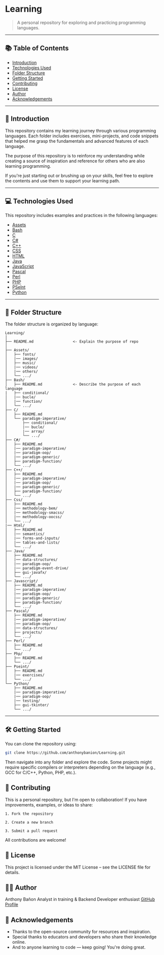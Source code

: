 # Learning

> A personal repository for exploring and practicing programming languages.

---

## 📚 Table of Contents

- [Introduction](#introduction)
- [Technologies Used](#technologies-used)
- [Folder Structure](#folder-structure)
- [Getting Started](#getting-started)
- [Contributing](#contributing)
- [License](#license)
- [Author](#author)
- [Acknowledgements](#acknowledgements)

---

## 🚀 Introduction

This repository contains my learning journey through various programming languages. Each folder includes exercises, mini-projects, and code snippets that helped me grasp the fundamentals and advanced features of each language.

The purpose of this repository is to reinforce my understanding while creating a source of inspiration and reference for others who are also learning programming.

If you're just starting out or brushing up on your skills, feel free to explore the contents and use them to support your learning path.

---

## 💻 Technologies Used

This repository includes examples and practices in the following languages:

- [Assets](./Assets/README.md)
- [Bash](./Bash/README.md)
- [C](./C/README.md)
- [C#](./C%23/README.md)
- [C++](./C++/README.md)
- [CSS](./Css/README.md)
- [HTML](./Html/README.md)
- [Java](./Java/README.md)
- [JavaScript](./Javascript/README.md)
- [Pascal](./Pascal/README.md)
- [Perl](./Perl/README.md)
- [PHP](./Php/README.md)
- [PSeInt](./Pseint/README.md)
- [Python](./Python/README.md)

---

## 📁 Folder Structure

The folder structure is organized by language:

```
Learning/ 
│
├── README.md                  <- Explain the purpose of repo
│
├── Assets/
│   ├── fonts/
│   |── images/
│   ├── music/
│   |── videos/
│   |── others/
│   └── .../
├── Bash/
│   ├── README.md              <- Describe the purpose of each language
|   ├── conditional/
│   |── bucle/
│   |── function/
│   └── .../
├── C/
│   ├── README.md               
│   └── paradigm-imperative/
│       ├── conditional/
│       |── bucle/
│       |── array/
│       └── .../
├── C#/
│   ├── README.md
│   |── paradigm-imperative/
│   |── paradigm-oop/
│   |── paradigm-generic/
│   ├── paradigm-function/
│   └── .../
├── C++/
│   ├── README.md
│   |── paradigm-imperative/
│   |── paradigm-oop/
│   |── paradigm-generic/
│   ├── paradigm-function/
│   └── .../
├── Css/
│   ├── README.md
│   |── methodology-bem/
│   |── methodology-smacss/
│   |── methodology-oocss/
│   └── .../
|── Html/
│   ├── README.md
│   |── semantics/
│   |── forms-and-inputs/
│   |── tables-and-lists/
│   └── .../
├── Java/ 
│   ├── README.md
│   |── data-structures/
│   |── paradigm-oop/
│   |── paradigm-event-drive/
│   ├── gui-javafx/
│   └── .../
├── Javascript/
│   ├── README.md
│   |── paradigm-imperative/
│   |── paradigm-oop/
│   |── paradigm-generic/
│   ├── paradigm-function/
│   └── .../
├── Pascal/
│   ├── README.md
│   |── paradigm-imperative/
│   |── paradigm-oop/
│   |── data-structures/
│   ├── projects/
│   └── .../
├── Perl/
│   ├── README.md
│   └── .../
├── Php/
│   ├── README.md
│   └── .../
├── Pseint/
│   ├── README.md
│   |── exercises/
│   └── .../
└── Python/
    ├── README.md
    |── paradigm-imperative/
    |── paradigm-oop/
    |── testing/
    ├── gui-tkinter/
    └── .../

```

---

## 🛠 Getting Started

You can clone the repository using:

```bash
git clone https://github.com/anthonybanion/Learning.git

```
Then navigate into any folder and explore the code. Some projects might require specific compilers or interpreters depending on the language (e.g., GCC for C/C++, Python, PHP, etc.).

## 🤝 Contributing

This is a personal repository, but I'm open to collaboration!
If you have improvements, examples, or ideas to share:

    1. Fork the repository

    2. Create a new branch

    3. Submit a pull request

All contributions are welcome!

## 📄 License

This project is licensed under the MIT License – see the LICENSE file for details.

## 👨‍💻 Author

Anthony Bañon
Analyst in training & Backend Developer enthusiast
[GitHub Profile](https://github.com/anthonybanion)

## 🙏 Acknowledgements

- Thanks to the open-source community for resources and inspiration.
- Special thanks to educators and developers who share their knowledge online.
- And to anyone learning to code — keep going! You're doing great.